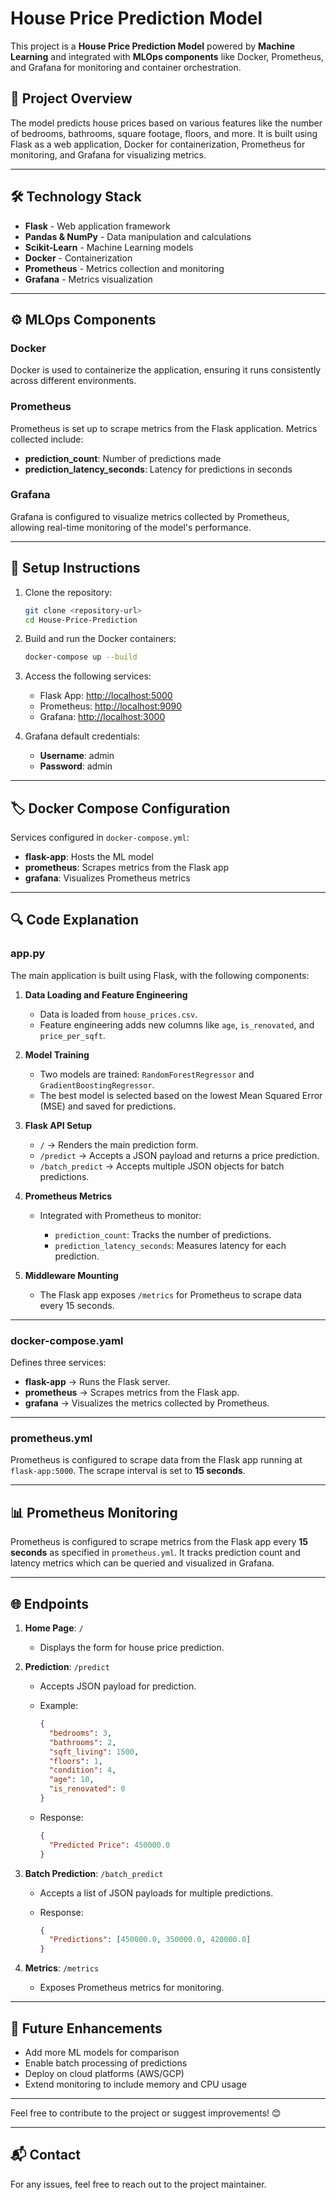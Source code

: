 # House Price Prediction Model

This project is a **House Price Prediction Model** powered by **Machine Learning** and integrated with **MLOps components** like Docker, Prometheus, and Grafana for monitoring and container orchestration.

## 📌 **Project Overview**

The model predicts house prices based on various features like the number of bedrooms, bathrooms, square footage, floors, and more. It is built using Flask as a web application, Docker for containerization, Prometheus for monitoring, and Grafana for visualizing metrics.

---

## 🛠 **Technology Stack**

* **Flask** - Web application framework
* **Pandas & NumPy** - Data manipulation and calculations
* **Scikit-Learn** - Machine Learning models
* **Docker** - Containerization
* **Prometheus** - Metrics collection and monitoring
* **Grafana** - Metrics visualization

---

## ⚙️ **MLOps Components**

### Docker

Docker is used to containerize the application, ensuring it runs consistently across different environments.

### Prometheus

Prometheus is set up to scrape metrics from the Flask application. Metrics collected include:

* **prediction\_count**: Number of predictions made
* **prediction\_latency\_seconds**: Latency for predictions in seconds

### Grafana

Grafana is configured to visualize metrics collected by Prometheus, allowing real-time monitoring of the model's performance.

---

## 🚀 **Setup Instructions**

1. Clone the repository:

   ```bash
   git clone <repository-url>
   cd House-Price-Prediction
   ```

2. Build and run the Docker containers:

   ```bash
   docker-compose up --build
   ```

3. Access the following services:

   * Flask App: [http://localhost:5000](http://localhost:5000)
   * Prometheus: [http://localhost:9090](http://localhost:9090)
   * Grafana: [http://localhost:3000](http://localhost:3000)

4. Grafana default credentials:

   * **Username**: admin
   * **Password**: admin

---

## 🏷️ **Docker Compose Configuration**

Services configured in `docker-compose.yml`:

* **flask-app**: Hosts the ML model
* **prometheus**: Scrapes metrics from the Flask app
* **grafana**: Visualizes Prometheus metrics

---

## 🔍 **Code Explanation**

### app.py

The main application is built using Flask, with the following components:

1. **Data Loading and Feature Engineering**

   * Data is loaded from `house_prices.csv`.
   * Feature engineering adds new columns like `age`, `is_renovated`, and `price_per_sqft`.

2. **Model Training**

   * Two models are trained: `RandomForestRegressor` and `GradientBoostingRegressor`.
   * The best model is selected based on the lowest Mean Squared Error (MSE) and saved for predictions.

3. **Flask API Setup**

   * `/` → Renders the main prediction form.
   * `/predict` → Accepts a JSON payload and returns a price prediction.
   * `/batch_predict` → Accepts multiple JSON objects for batch predictions.

4. **Prometheus Metrics**

   * Integrated with Prometheus to monitor:

     * `prediction_count`: Tracks the number of predictions.
     * `prediction_latency_seconds`: Measures latency for each prediction.

5. **Middleware Mounting**

   * The Flask app exposes `/metrics` for Prometheus to scrape data every 15 seconds.

---

### docker-compose.yaml

Defines three services:

* **flask-app** → Runs the Flask server.
* **prometheus** → Scrapes metrics from the Flask app.
* **grafana** → Visualizes the metrics collected by Prometheus.

---

### prometheus.yml

Prometheus is configured to scrape data from the Flask app running at `flask-app:5000`. The scrape interval is set to **15 seconds**.

---

## 📊 **Prometheus Monitoring**

Prometheus is configured to scrape metrics from the Flask app every **15 seconds** as specified in `prometheus.yml`. It tracks prediction count and latency metrics which can be queried and visualized in Grafana.

---

## 🌐 **Endpoints**

1. **Home Page**: `/`

   * Displays the form for house price prediction.

2. **Prediction**: `/predict`

   * Accepts JSON payload for prediction.

   * Example:

     ```json
     {
       "bedrooms": 3,
       "bathrooms": 2,
       "sqft_living": 1500,
       "floors": 1,
       "condition": 4,
       "age": 10,
       "is_renovated": 0
     }
     ```

   * Response:

     ```json
     {
       "Predicted Price": 450000.0
     }
     ```

3. **Batch Prediction**: `/batch_predict`

   * Accepts a list of JSON payloads for multiple predictions.
   * Response:

     ```json
     {
       "Predictions": [450000.0, 350000.0, 420000.0]
     }
     ```

4. **Metrics**: `/metrics`

   * Exposes Prometheus metrics for monitoring.

---

## 📌 **Future Enhancements**

* Add more ML models for comparison
* Enable batch processing of predictions
* Deploy on cloud platforms (AWS/GCP)
* Extend monitoring to include memory and CPU usage

---

Feel free to contribute to the project or suggest improvements! 😊

---

## 📬 **Contact**

For any issues, feel free to reach out to the project maintainer.
